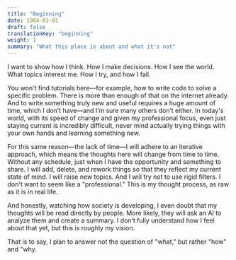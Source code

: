 ```yaml
---
title: "Beginning"
date: 1984-01-01
draft: false
translationKey: "beginning"
weight: 1
summary: "What this place is about and what it's not"
---
```


I want to show how I think. How I make decisions. How I see the world. What topics interest me. How I try, and how I fail.

You won't find tutorials here—for example, how to write code to solve a specific problem. There is more than enough of that on the internet already. And to write something truly new and useful requires a huge amount of time, which I don’t have—and I’m sure many others don’t either. In today's world, with its speed of change and given my professional focus, even just staying current is incredibly difficult, never mind actually trying things with your own hands and learning something new.

For this same reason—the lack of time—I will adhere to an iterative approach, which means the thoughts here will change from time to time. Without any schedule, just when I have the opportunity and something to share. I will add, delete, and rework things so that they reflect my current state of mind. I will raise new topics. And I will try not to use rigid filters. I don't want to seem like a "professional." This is my thought process, as raw as it is in real life.

And honestly, watching how society is developing, I even doubt that my thoughts will be read directly by people. More likely, they will ask an AI to analyze them and create a summary. I don’t fully understand how I feel about that yet, but this is roughly my vision.

That is to say, I plan to answer not the question of "what," but rather "how" and "why.
